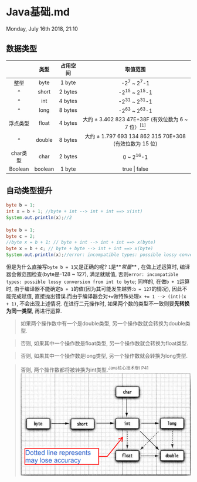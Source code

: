 # Java基础.md
Monday, July 16th 2018, 21:10

## 数据类型
| &nbsp; | 类型 | 占用空间 | 取值范围 |
| :---: | :---: | :---: | :---: |
| 整型 | byte | 1 byte | -2<sup>7</sup> ~ 2<sup>7</sup>-1 |
| ^ | short | 2 bytes | -2<sup>15</sup> ~ 2<sup>15</sup>-1 |
| ^ | int | 4 bytes | -2<sup>31</sup> ~ 2<sup>31</sup>-1 |
| ^ | long | 8 bytes | -2<sup>63</sup> ~ 2<sup>63</sup>-1 |
| 浮点类型 | float | 4 bytes | 大约 ± 3.402 823 47E+38F (有效位数为 6 ~ 7 位）[<sup>[1]</sup>](https://blog.csdn.net/a327369238/article/details/52354811) |
| ^ | double | 8 bytes | 大约 ± 1.797 693 134 862 315 70E+308 (有效位数为 15 位) |
| char类型 | char | 2 bytes | 0 ~ 2<sup>16</sup>-1 |
| Boolean | boolean | 1 byte | true \| false |

## 自动类型提升
```java {.line-numbers}
byte b = 1;
int x = b + 1; //byte + int --> int + int ==> x(int)
System.out.println(x);//2

byte b = 1;
byte c = 2;
//byte x = b + 1; // byte + int --> int + int ==> x(byte)
byte x = b + c; // byte + byte --> int + int ==> x(byte)
System.out.println(x);//error: incompatible types: possible lossy conversion from int to byte
```
但是为什么直接写`byte b = 1`又是正确的呢?
`1`是**_常量_** , 在做上述运算时, 编译器会做范围检查(byte是-128 ~ 127), 满足就赋值, 否则`error: incompatible types: possible lossy conversion from int to byte`; 同样的, 在做`b + 1`运算时, 由于编译器不能确定`b + 1`的值(因为其可能发生越界:`b = 127`的情况), 因此不能完成赋值, 直接抛出错误.而由于编译器会对`+=`做特殊处理`x += 1 --> (int)(x + 1)`, 不会出现上述情况.
在进行二元操作时, 如果两个数的类型不一致则要**先转换为同一类型**, 再进行运算.
> 如果两个操作数中有一个是double类型, 另一个操作数就会转换为double类型.

> 否则, 如果其中一个操作数是float类型, 另一个操作数就会转换为float类型.

> 否则, 如果其中一个操作数是long类型, 另一个操作数就会转换为long类型.

> 否则, 两个操作数都将被转换为int类型.<sup>Java核心技术卷I P41</sup>
![Java核心技术卷I P41 图3-1](assets/数值合法转换.png "数值合法转换")
